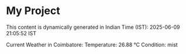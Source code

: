 # My Project

This content is dynamically generated in Indian Time (IST): 2025-06-09 21:05:52 IST


Current Weather in Coimbatore:
Temperature: 26.88 °C
Condition: mist
